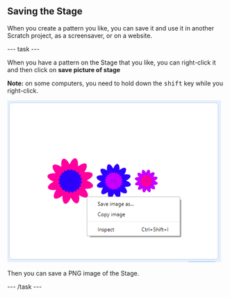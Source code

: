 ## Saving the Stage

When you create a pattern you like, you can save it and use it in another Scratch project, as a screensaver, or on a website. 

--- task ---

When you have a pattern on the Stage that you like, you can right-click it and then click on **save picture of stage** 

**Note:** on some computers, you need to hold down the <kbd>shift</kbd> key while you right-click. 

![screenshot](images/flower-save-stage.png)  

Then you can save a PNG image of the Stage. 
 
--- /task ---

